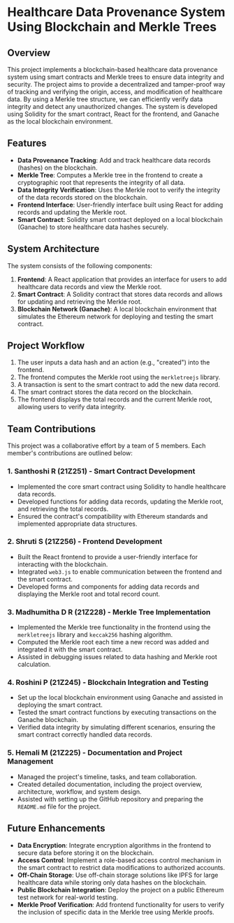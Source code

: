 # Healthcare Data Provenance System Using Blockchain and Merkle Trees

## Overview
This project implements a blockchain-based healthcare data provenance system using smart contracts and Merkle trees to ensure data integrity and security. The project aims to provide a decentralized and tamper-proof way of tracking and verifying the origin, access, and modification of healthcare data. By using a Merkle tree structure, we can efficiently verify data integrity and detect any unauthorized changes. The system is developed using Solidity for the smart contract, React for the frontend, and Ganache as the local blockchain environment.

## Features
- **Data Provenance Tracking**: Add and track healthcare data records (hashes) on the blockchain.
- **Merkle Tree**: Computes a Merkle tree in the frontend to create a cryptographic root that represents the integrity of all data.
- **Data Integrity Verification**: Uses the Merkle root to verify the integrity of the data records stored on the blockchain.
- **Frontend Interface**: User-friendly interface built using React for adding records and updating the Merkle root.
- **Smart Contract**: Solidity smart contract deployed on a local blockchain (Ganache) to store healthcare data hashes securely.

## System Architecture
The system consists of the following components:
1. **Frontend**: A React application that provides an interface for users to add healthcare data records and view the Merkle root.
2. **Smart Contract**: A Solidity contract that stores data records and allows for updating and retrieving the Merkle root.
3. **Blockchain Network (Ganache)**: A local blockchain environment that simulates the Ethereum network for deploying and testing the smart contract.

## Project Workflow
1. The user inputs a data hash and an action (e.g., "created") into the frontend.
2. The frontend computes the Merkle root using the `merkletreejs` library.
3. A transaction is sent to the smart contract to add the new data record.
4. The smart contract stores the data record on the blockchain.
5. The frontend displays the total records and the current Merkle root, allowing users to verify data integrity.

## Team Contributions
This project was a collaborative effort by a team of 5 members. Each member's contributions are outlined below:

### 1. **Santhoshi R (21Z251)** - Smart Contract Development
- Implemented the core smart contract using Solidity to handle healthcare data records.
- Developed functions for adding data records, updating the Merkle root, and retrieving the total records.
- Ensured the contract's compatibility with Ethereum standards and implemented appropriate data structures.

### 2. **Shruti S (21Z256)** - Frontend Development
- Built the React frontend to provide a user-friendly interface for interacting with the blockchain.
- Integrated `web3.js` to enable communication between the frontend and the smart contract.
- Developed forms and components for adding data records and displaying the Merkle root and total record count.

### 3. **Madhumitha D R (21Z228)** - Merkle Tree Implementation
- Implemented the Merkle tree functionality in the frontend using the `merkletreejs` library and `keccak256` hashing algorithm.
- Computed the Merkle root each time a new record was added and integrated it with the smart contract.
- Assisted in debugging issues related to data hashing and Merkle root calculation.

### 4. **Roshini P (21Z245)** - Blockchain Integration and Testing
- Set up the local blockchain environment using Ganache and assisted in deploying the smart contract.
- Tested the smart contract functions by executing transactions on the Ganache blockchain.
- Verified data integrity by simulating different scenarios, ensuring the smart contract correctly handled data records.

### 5. **Hemali M (21Z225)** - Documentation and Project Management
- Managed the project's timeline, tasks, and team collaboration.
- Created detailed documentation, including the project overview, architecture, workflow, and system design.
- Assisted with setting up the GitHub repository and preparing the `README.md` file for the project.

## Future Enhancements
- **Data Encryption**: Integrate encryption algorithms in the frontend to secure data before storing it on the blockchain.
- **Access Control**: Implement a role-based access control mechanism in the smart contract to restrict data modifications to authorized accounts.
- **Off-Chain Storage**: Use off-chain storage solutions like IPFS for large healthcare data while storing only data hashes on the blockchain.
- **Public Blockchain Integration**: Deploy the project on a public Ethereum test network for real-world testing.
- **Merkle Proof Verification**: Add frontend functionality for users to verify the inclusion of specific data in the Merkle tree using Merkle proofs.
